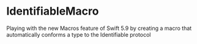 # IdentifiableMacro

Playing with the new Macros feature of Swift 5.9 by creating a macro that automatically conforms a type to the Identifiable protocol
